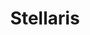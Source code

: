 ---
title: Stellaris
crosslinks:
- paradoxplaza
- HFY
- 4Xgaming
- StellarisMods
- shitstellarissays
- xkcd
- CrusaderKings
- nocontext
- stellarisrpg
- livven
- eu4
- askscience
- EmpireDidNothingWrong
- WritingPrompts
- ShitXenosSay
- anime
- Xenonion
- WarCollege
- ParadoxExtra
- Steam
---